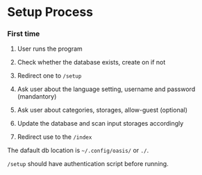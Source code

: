 # Setup Process

### First time

1. User runs the program

2. Check whether the database exists, create on if not

3. Redirect one to `/setup`

4. Ask user about the language setting, username and password (mandantory)

5. Ask user about categories, storages, allow-guest (optional)

6. Update the database and scan input storages accordingly

7. Redirect use to the `/index`

The dafault db location is `~/.config/oasis/` or `./`.

`/setup` should have authentication script before running.